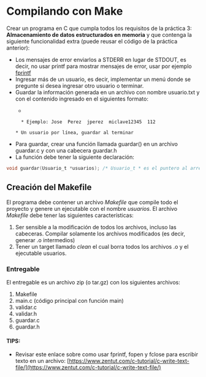 # Compilando con Make

Crear un programa en C que cumpla todos los requisitos de la práctica 3: **Almacenamiento de datos estructurados en memoria** y que contenga la siguiente funcionalidad extra (puede reusar el código de la práctica anterior):

* Los mensajes de error enviarlos a STDERR en lugar de STDOUT, es decir, no usar printf para mostrar mensajes de error, usar por ejemplo [fprintf](https://stackoverflow.com/questions/39002052/how-i-can-print-to-stderr-in-c/39002243)
* Ingresar más de un usuario, es decir, implementar un menú donde se pregunte si desea ingresar otro usuario o terminar.
* Guardar la información generada en un archivo con nombre usuario.txt y con el contenido ingresado en el siguientes formato:
    * ```
    <nombre><tab><apellido><tab><username><tab><password><tab><userid>
    ```
      * Ejemplo: Jose  Perez  jperez  miclave12345  112

    * Un usuario por línea, guardar al terminar
* Para guardar, crear una función llamada guardar() en un archivo guardar.c y con una cabecera guardar.h
* La función debe tener la siguiente declaración:
```c
void guardar(Usuario_t *usuarios); /* Usuario_t * es el puntero al arreglo de usuarios */
```


## Creación del Makefile

El programa debe contener un archivo *Makefile* que compile todo el proyecto y genere un ejecutable con el nombre *usuarios*. El archivo *Makefile* debe tener las siguientes características:

1. Ser sensible a la modificación de todos los archivos, incluso las cabeceras. Compilar solamente los archivos modificados (es decir, generar .o intermedios)
2. Tener un target llamado *clean* el cual borra todos los archivos .o y el ejecutable usuarios.

### Entregable

El entregable es un archivo zip (o tar.gz) con los siguientes archivos:

1. Makefile
2. main.c (código principal con función main)
3. validar.c
4. validar.h
5. guardar.c
6. guardar.h

#### TIPS:
* Revisar este enlace sobre como usar fprintf, fopen y fclose para escribir texto en un archivo: [https://www.zentut.com/c-tutorial/c-write-text-file/](https://www.zentut.com/c-tutorial/c-write-text-file/)
